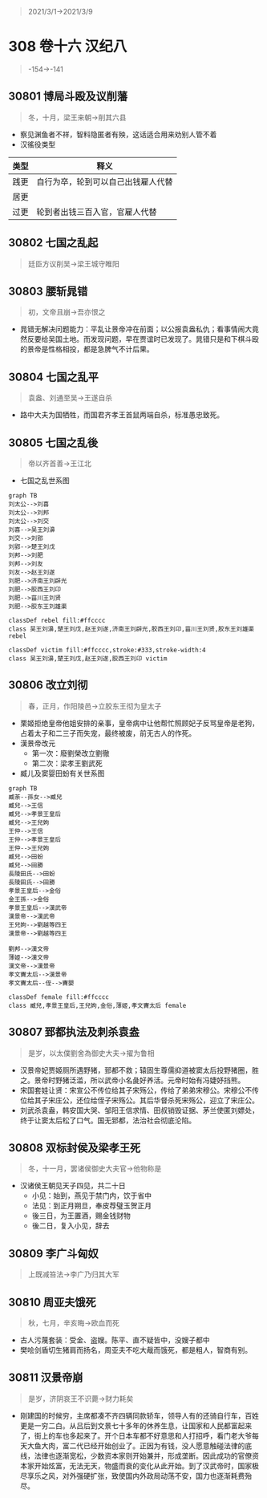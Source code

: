 > 2021/3/1->2021/3/9

# 308 卷十六 汉纪八

> -154->-141

## 30801 博局斗殴及议削藩
> 冬，十月，梁王来朝->削其六县
- 察见渊鱼者不祥，智料隐匿者有殃，这话适合用来劝别人管不着
- 汉徭役类型

类型|释义
--|--
践更|自行为卒，轮到可以自己出钱雇人代替
居更|
过更|轮到者出钱三百入官，官雇人代替

## 30802 七国之乱起
> 廷臣方议削吴->梁王城守睢阳

## 30803 腰斩晁错
> 初，文帝且崩->吾亦恨之

- 晁错无解决问题能力：平乱让景帝冲在前面；以公报袁盎私仇；看事情闹大竟然反要给吴国土地。而发现问题，早在贾谊时已发现了。晁错只是和下棋斗殴的景帝是性格相投，都是急脾气不计后果。

## 30804 七国之乱平
> 袁盎、刘通至吴->王遂自杀
- 路中大夫为国牺牲，而国君齐孝王首鼠两端自杀，标准愚忠致死。

## 30805 七国之乱後
> 帝以齐首善->王江北
- 七国之乱世系图

```mermaid
graph TB
刘太公-->刘喜
刘太公-->刘邦
刘太公-->刘交
刘喜-->吴王刘濞
刘交-->刘郢
刘郢-->楚王刘戊
刘邦-->刘肥
刘邦-->刘友
刘友-->赵王刘遂
刘肥-->济南王刘辟光
刘肥-->胶西王刘卬
刘肥-->菑川王刘贤
刘肥-->胶东王刘雄渠

classDef rebel fill:#ffcccc
class 吴王刘濞,楚王刘戊,赵王刘遂,济南王刘辟光,胶西王刘卬,菑川王刘贤,胶东王刘雄渠 rebel

classDef victim fill:#ffcccc,stroke:#333,stroke-width:4
class 吴王刘濞,楚王刘戊,赵王刘遂,胶西王刘卬 victim

```

## 30806 改立刘彻
> 春，正月，作阳陵邑->立胶东王彻为皇太子
- 栗姬拒绝皇帝他姐安排的亲事，皇帝病中让他帮忙照顾妃子反骂皇帝是老狗，占着太子和二三子而失宠，最终被废，前无古人的作死。
- 漢景帝改元
  - 第一次：廢劉榮改立劉徹
  - 第二次：梁孝王劉武死
- 臧儿及窦婴田蚡有关世系图

```mermaid
graph TB
臧荼--孫女-->臧兒
臧兒-->王信
臧兒-->孝景王皇后
臧兒-->王兒姁
王仲-->王信
王仲-->孝景王皇后
王仲-->王兒姁
臧兒-->田蚡
臧兒-->田勝
長陵田氏-->田蚡
長陵田氏-->田勝
孝景王皇后-->金俗
金王孫-->金俗
孝景王皇后-->漢武帝
漢景帝-->漢武帝
王兒姁-->劉越等四王
漢景帝-->劉越等四王

劉邦-->漢文帝
薄姬-->漢文帝
漢文帝-->漢景帝
孝文竇太后-->漢景帝
孝文竇太后--侄-->竇嬰

classDef female fill:#ffcccc
class 臧兒,孝景王皇后,王兒姁,金俗,薄姬,孝文竇太后 female
```

## 30807 郅都执法及刺杀袁盎
> 是岁，以太僕劉舍為御史大夫->擢为鲁相
- 汉景帝妃贾姬厕所遇野猪，郅都不救；辕固生尊儒抑道被窦太后投野猪圈，胜之。景帝时野猪泛滥，所以武帝小名彘好养活。元帝时始有冯婕妤挡熊。
- 宋国套娃让贤：宋宣公不传位给其子宋殇公，传给了弟弟宋穆公。宋穆公不传位给其子宋庄公，还位给侄子宋殇公。其后华督杀死宋殇公，迎立了宋庄公。
- 刘武杀袁盎，韩安国大哭、邹阳王信求情、田叔销毁证据、茅兰使匿刘嫖处，终于让窦太后松了口气。国无郅都，法治社会彻底沦陷。

## 30808 双标封侯及梁孝王死
> 冬，十一月，罢诸侯御史大夫官->他物称是
- 汉诸侯王朝见天子四见，共二十日
  - 小见：始到，燕见于禁门内，饮于省中
  - 法见：到正月朔旦，奉皮荐璧玉贺正月
  - 後三日，为王置酒，赐金钱财物
  - 後二日，复入小见，辞去

## 30809 李广斗匈奴
> 上既减笞法->李广乃归其大军

## 30810 周亚夫饿死
> 秋，七月，辛亥晦->欧血而死
- 古人污蔑套装：受金、盗嫂。陈平、直不疑皆中，没嫂子都中
- 樊哙剑盾切生猪肩而扬名，周亚夫不吃大胾而饿死，都是粗人，智商有别。

## 30811 汉景帝崩
> 是岁，济阴哀王不识薨->财力耗矣
- 刚建国的时候穷，主席都凑不齐四辆同款轿车，领导人有的还骑自行车，百姓更是一穷二白。从吕后到文景七十多年的休养生息，让国家和人民都富起来了，街上的车也多起来了。开个日本车都不好意思和人打招呼，看门老大爷每天大鱼大肉，富二代已经开始创业了。正因为有钱，没人愿意触碰法律的底线，法律也逐渐宽松，少数资本家则开始兼并，形成垄断。因此成功的官僚资本家开始炫富，无法无天，物盛而衰的变化从此开始。到了汉武帝时，国家极尽享乐之风，对外强硬扩张，致使国内外政局动荡不安，国力也逐渐耗费殆尽。